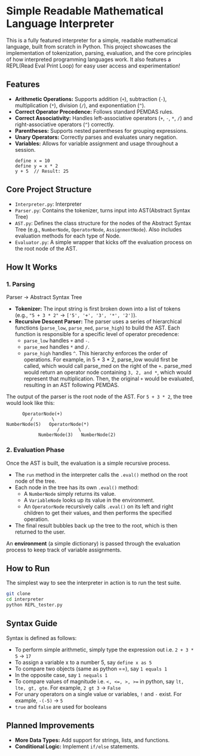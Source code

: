 # Simple Readable Mathematical Language Interpreter

This is a fully featured interpreter for a simple, readable mathematical language, built from scratch in Python. This project showcases the implementation of tokenization, parsing, evaluation, and the core principles of how interpreted programming languages work. It also features a REPL(Read Eval Print Loop) for easy user access and experimentation!

## Features

-   **Arithmetic Operations:** Supports addition (`+`), subtraction (`-`), multiplication (`*`), division (`/`), and exponentiation (`^`).
-   **Correct Operator Precedence:** Follows standard PEMDAS rules.
-   **Correct Associativity:** Handles left-associative operators (`+`, `-`, `*`, `/`) and right-associative operators (`^`) correctly.
-   **Parentheses:** Supports nested parentheses for grouping expressions.
-   **Unary Operators:** Correctly parses and evaluates unary negation.
-   **Variables:** Allows for variable assignment and usage throughout a session.
    ```
    define x = 10
    define y = x * 2
    y + 5  // Result: 25
    ```

## Core Project Structure

-   `Interpreter.py`: Interpreter
-   `Parser.py`: Contains the tokenizer, turns input into AST(Abstract Syntax Tree)
-   `AST.py`: Defines the class structure for the nodes of the Abstract Syntax Tree (e.g., `NumberNode`, `OperatorNode`, `AssignmentNode`). Also includes evaluation methods for each type of Node.
-   `Evaluator.py`: A simple wrapper that kicks off the evaluation process on the root node of the AST.

## How It Works

### 1. Parsing

Parser -> Abstract Syntax Tree

-   **Tokenizer:** The input string is first broken down into a list of tokens (e.g., `"5 + 3 * 2"` -> `['5', '+', '3', '*', '2']`).
-   **Recursive Descent Parser:** The parser uses a series of hierarchical functions (`parse_low`, `parse_med`, `parse_high`) to build the AST. Each function is responsible for a specific level of operator precedence:
    -   `parse_low` handles `+` and `-`.
    -   `parse_med` handles `*` and `/`.
    -   `parse_high` handles `^`.
    This hierarchy enforces the order of operations. For example, in 5 + 3 * 2, parse_low would first be called, which would call parse_med on the right of the `+`. parse_med would return an operator node containing `3, 2, and *`, which would represent that multiplication. Then, the original `+` would be evaluated, resulting in an AST following PEMDAS.

The output of the parser is the root node of the AST. For `5 + 3 * 2`, the tree would look like this:

```
      OperatorNode(+)
         /       \
NumberNode(5)   OperatorNode(*)
                   /       \
            NumberNode(3)   NumberNode(2)
```

### 2. Evaluation Phase

Once the AST is built, the evaluation is a simple recursive process.

-   The `run` method in the interpreter calls the `.eval()` method on the root node of the tree.
-   Each node in the tree has its own `.eval()` method:
    -   A `NumberNode` simply returns its value.
    -   A `VariableNode` looks up its value in the environment.
    -   An `OperatorNode` recursively calls `.eval()` on its left and right children to get their values, and then performs the specified operation.
-   The final result bubbles back up the tree to the root, which is then returned to the user.

An **environment** (a simple dictionary) is passed through the evaluation process to keep track of variable assignments.


## How to Run

The simplest way to see the interpreter in action is to run the test suite.

```bash
git clone 
cd interpreter
python REPL_tester.py
```

## Syntax Guide

Syntax is defined as follows:

-   To perform simple arithmetic, simply type the expression out i.e. `2 + 3 * 5` -> `17`
-   To assign a variable x to a number 5, say `define x as 5`
-   To compare two objects (same as python ==), say `1 equals 1`
-   In the opposite case, say `1 nequals 1`
-   To compare values of magnitude i.e. `<, <=, >, >=` in python, say `lt, lte, gt, gte`. For example, `2 gt 3` -> `False`
-   For unary operators on a single value or variables, `!` and `-` exist. For example, `-(-5)` -> `5`
-   `true` and `false` are used for booleans

## Planned Improvements

-   **More Data Types:** Add support for strings, lists, and functions.
-   **Conditional Logic:** Implement `if/else` statements.

